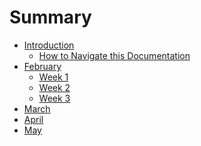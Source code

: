 # Summary

- [Introduction](./introduction.md)
  - [How to Navigate this Documentation](how_to_navigate.md)
- [February](february.md)
  - [Week 1](february_week_1.md)
  - [Week 2](february_week_2.md)
  - [Week 3](february_week_3.md)
- [March]()
- [April]()
- [May]()